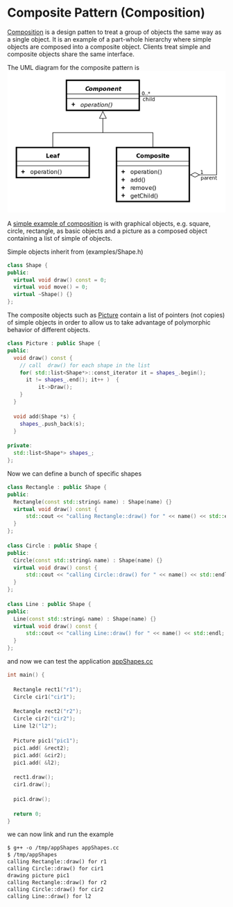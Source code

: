 # Composite Pattern (Composition)

[Composition](https://en.wikipedia.org/wiki/Composite_pattern) is a design
patten to treat a group of objects the same way as a
single object. It is an example of a part-whole hierarchy where simple objects
 are composed into a composite object. Clients treat simple and composite objects share
 the same interface.

The UML diagram for the composite pattern is
![Composite Pattern](Composite_UML_class_diagram.png "Composite Pattern")

A [simple example of composition](https://www.bogotobogo.com/DesignPatterns/composite.php) is with graphical objects, e.g. square, circle, rectangle, as basic objects and a picture as a composed object containing a list of simple of objects.

Simple objects inherit from (examples/Shape.h)
```c++
class Shape {
public:
  virtual void draw() const = 0;
  virtual void move() = 0;
  virtual ~Shape() {}
};
```

The composite objects such as [Picture](examples/Picture.h) contain a list of pointers (not  copies) of simple objects in order to allow us to take advantage of polymorphic behavior of different objects.
```c++
class Picture : public Shape {
public:
  void draw() const {
    // call  draw() for each shape in the list
    for( std::list<Shape*>::const_iterator it = shapes_.begin();
      it != shapes_.end(); it++ )  {
          it->Draw();
    }
  }

  void add(Shape *s) {
    shapes_.push_back(s);
  }

private:
  std::list<Shape*> shapes_;
};
```

Now we can define a bunch of specific shapes
```c++
class Rectangle : public Shape {
public:
  Rectangle(const std::string& name) : Shape(name) {}
  virtual void draw() const {
      std::cout << "calling Rectangle::draw() for " << name() << std::endl;
  }
};

class Circle : public Shape {
public:
  Circle(const std::string& name) : Shape(name) {}
  virtual void draw() const {
      std::cout << "calling Circle::draw() for " << name() << std::endl;
  }
};

class Line : public Shape {
public:
  Line(const std::string& name) : Shape(name) {}
  virtual void draw() const {
      std::cout << "calling Line::draw() for " << name() << std::endl;
  }
};
```
and now we can test the application [appShapes.cc](examples/appShapes.cc)
```c++
int main() {

  Rectangle rect1("r1");
  Circle cir1("cir1");

  Rectangle rect2("r2");
  Circle cir2("cir2");
  Line l2("l2");

  Picture pic1("pic1");
  pic1.add( &rect2);
  pic1.add( &cir2);
  pic1.add( &l2);

  rect1.draw();
  cir1.draw();

  pic1.draw();

  return 0;
}
```
we can now link and run the example
```
$ g++ -o /tmp/appShapes appShapes.cc
$ /tmp/appShapes
calling Rectangle::draw() for r1
calling Circle::draw() for cir1
drawing picture pic1
calling Rectangle::draw() for r2
calling Circle::draw() for cir2
calling Line::draw() for l2
```
